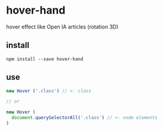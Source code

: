 # hover-hand

hover effect like Open IA articles (rotation 3D)

## install
```
npm install --save hover-hand
```
## use

```js
new Hover ('.class') // <- class

// or

new Hover (
  document.querySelectorAll('.class') // <- node elements
)
```
